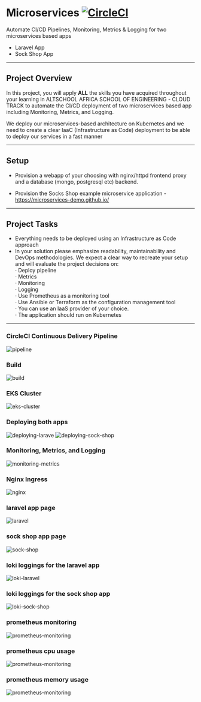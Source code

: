 # Microservices [![CircleCI](https://dl.circleci.com/status-badge/img/gh/AOKingsax/deploying-two-microservices-based-app/tree/main.svg?style=svg)](https://dl.circleci.com/status-badge/redirect/gh/AOKingsax/deploying-two-microservices-based-app/tree/main)

Automate CI/CD Pipelines, Monitoring, Metrics & Logging for two microservices based apps

- Laravel App
- Sock Shop App
---
## Project Overview

In this project, you will apply **ALL** the skills you have acquired throughout your learning in ALTSCHOOL AFRICA SCHOOL OF ENGINEERING - CLOUD TRACK to automate the CI/CD deployment of two microservices based app including Monitoring, Metrics, and Logging.  

We deploy our microservices-based architecture on Kubernetes and we need to create
a clear IaaC (Infrastructure as Code) deployment to be able to deploy our services in a
fast manner

---

## Setup

- Provision a webapp of your choosing with nginx/httpd frontend proxy and a database
(mongo, postgresql etc) backend.

- Provision the Socks Shop example microservice application -
https://microservices-demo.github.io/

---

## Project Tasks

- Everything needs to be deployed using an Infrastructure as Code approach
- In your solution please emphasize readability, maintainability and DevOps
methodologies. We expect a clear way to recreate your setup and will evaluate the
project decisions on:  
· Deploy pipeline  
· Metrics  
· Monitoring  
· Logging  
· Use Prometheus as a monitoring tool  
· Use Ansible or Terraform as the configuration management tool  
· You can use an IaaS provider of your choice.  
· The application should run on Kubernetes

---

### CircleCI Continuous Delivery Pipeline
![pipeline](image/pipeline.jpg)

### Build
![build](image/build-image.jpg)

### EKS Cluster
![eks-cluster](image/create-cluster.jpg)

### Deploying both apps
![deploying-larave](image/deploy-laravel.jpg)
![deploying-sock-shop](image/deploy-sock-shop.jpg)

### Monitoring, Metrics, and Logging
![monitoring-metrics](image/monitoring-and-logging.jpg)

### Nginx Ingress
![nginx](image/ingress.jpg)

### laravel app page
![laravel](image/laravel-page.jpg)

### sock shop app page
![sock-shop](image/sock-shop-app.jpg)

### loki loggings for the laravel app
![loki-laravel](image/loki-logging-for-laravel.jpg)

### loki loggings for the sock shop app
![loki-sock-shop](image/loki-logging-for-sock-shop.jpg)

### prometheus monitoring
![prometheus-monitoring](image/prometheus-overview.jpg)

### prometheus cpu usage
![prometheus-monitoring](image/prometheus-cpu-usage.jpg)

### prometheus memory usage
![prometheus-monitoring](image/prometheus-mem-usage.jpg)